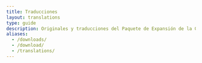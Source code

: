 ```yaml
---
title: Traducciones
layout: translations
type: guide
description: Originales y traducciones del Paquete de Expansión de la Guía de Scrum
aliases:
  - /downloads/
  - /download/
  - /translations/
---
```

